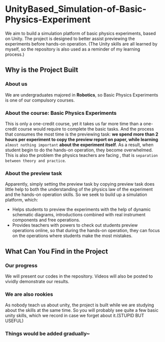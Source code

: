 # UnityBased_Simulation-of-Basic-Physics-Experiment

We aim to build a simulation platform of basic physics experiments, based on Unity. The project is designed to better assist previewing the experiments before hands-on operation. (The Unity skills are all learned by myself, so the repository is also used as a reminder of my learning process.)

## Why is the Project Built

### About us
We are undergraduates majored in **Robotics**, so Basic Physics Experiments is one of our compulsory courses.
### About the course: Basic Physics Experiments
This is only a one-credit course, yet it takes us far more time than a one-credit course would require to complete the basic tasks. And the process that consumes the most time is the previewing task: **we spend more than 2 hours per experiment to copy the preview report on paper, while learning** `almost nothing important` **about the experiment itself**. As a result, when student begin to do the hands-on operation, they become overwhelmed. This is also the problem the physics teachers are facing , that is `separation between theory and practice`.
### About the preview task
Apparently, simply setting the preview task by copying preview task does little help to both the understanding of the physics law of the experiment and the hands-on operation skills. So we seek to build up a simulation platform, which:
- Helps students to preview the experiments with the help of dynamic schematic diagrams, introductions combined with real instrument components and free operations. 
- Provides teachers with powers to check out students preview operations online, so that during the hands-on operation, they can focus on the operations where students make the most mistakes.

## What Can You Find in the Project
### Our progress
We will present our codes in the repository. Videos will also be posted to vividly demonstrate our results.
### We are also rookies
As nobody teach us about unity, the project is built while we are studying about the skills at the same time. So you will probably see quite a few basic unity skills, which we record in case we forget about it.(STUPID BUT USEFUL)
### Things would be added gradually~
